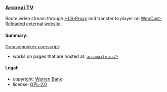 ### [Arconai TV](https://github.com/warren-bank/crx-Arconai-TV)

Route video stream through [HLS-Proxy](https://github.com/warren-bank/HLS-Proxy) and transfer to player on [WebCast-Reloaded](https://github.com/warren-bank/crx-webcast-reloaded) [external website](https://warren-bank.github.io/crx-webcast-reloaded/external_website/index.html).

#### Summary:

[Greasemonkey userscript](https://github.com/warren-bank/crx-Arconai-TV/raw/greasemonkey-userscript/greasemonkey-userscript/Arconai-TV.user.js):
* works on pages that are hosted at: [`arconaitv.us/*`](https://www.arconaitv.us/)

#### Legal:

* copyright: [Warren Bank](https://github.com/warren-bank)
* license: [GPL-2.0](https://www.gnu.org/licenses/old-licenses/gpl-2.0.txt)
